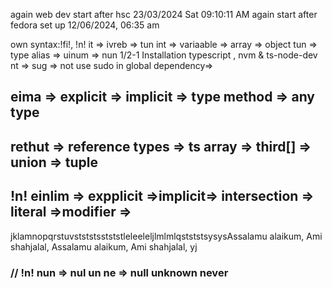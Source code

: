 again web dev start after hsc 23/03/2024 Sat 09:10:11 AM again start after fedora set up 12/06/2024, 06:35 am

own syntax:!fi!, !n!
it => ivreb => tun
int => variaable => array => object
tun => type alias => uinum => nun
1/2-1 Installation typescript , nvm & ts-node-dev
nt => sug => not use sudo in global dependency=>

## eima => explicit => implicit => type method => any type

## rethut => reference types => ts array => third[] => union => tuple

## !n! einlim => expplicit =>implicit=> intersection => literal =>modifier =>

jklamnopqrstuvstststsstststleleeleljlmlmlqstststsysysAssalamu alaikum, Ami shahjalal, Assalamu alaikum, Ami shahjalal, yj

### // !n! nun => nul un ne => null unknown never
